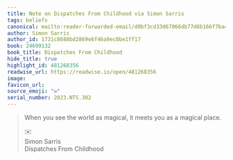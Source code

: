 ```yaml
---
title: Note on Dispatches From Childhood via Simon Sarris
tags: beliefs
canonical: mailto:reader-forwarded-email/d0bf3cd33d67066db77d6b166f7ba42d
author: Simon Sarris
author_id: 1731c8688bd2869e6f46a9ec0be1ff17
book: 24699132
book_title: Dispatches From Childhood
hide_title: true
highlight_id: 481268356
readwise_url: https://readwise.io/open/481268356
image:
favicon_url:
source_emoji: "✉️"
serial_number: 2023.NTS.302
---
```

> When you see the world as magical, it meets you as a magical place.
> <div class="quoteback-footer"><div class="quoteback-avatar"><span class="mini-emoji"> ✉️</span></div><div class="quoteback-metadata"><div class="metadata-inner"><span style="display:none">FROM:</span><div aria-label="Simon Sarris" class="quoteback-author"> Simon Sarris</div><div aria-label="Dispatches From Childhood" class="quoteback-title"> Dispatches From Childhood</div></div></div></div>